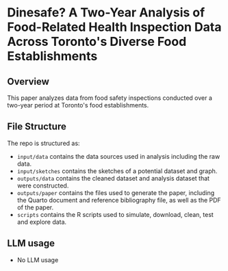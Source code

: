 # Dinesafe? A Two-Year Analysis of Food-Related Health Inspection Data Across Toronto's Diverse Food Establishments

## Overview

This paper analyzes data from food safety inspections conducted over a two-year period at Toronto's food establishments.

## File Structure

The repo is structured as:

-   `input/data` contains the data sources used in analysis including the raw data.
-   `input/sketches` contains the sketches of a potential dataset and graph.
-   `outputs/data` contains the cleaned dataset and analysis dataset that were constructed.
-   `outputs/paper` contains the files used to generate the paper, including the Quarto document and reference bibliography file, as well as the PDF of the paper.
-   `scripts` contains the R scripts used to simulate, download, clean, test and explore data.

## LLM usage

-   No LLM usage
